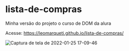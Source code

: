 # lista-de-compras
Minha versão do projeto o curso de DOM da alura

Acesse: https://leomarqueti.github.io/lista-de-compras/

![Captura de tela de 2022-01-25 17-09-46](https://user-images.githubusercontent.com/94808998/151051789-b667c013-fbf1-47df-adda-e682f5c440ff.png)
